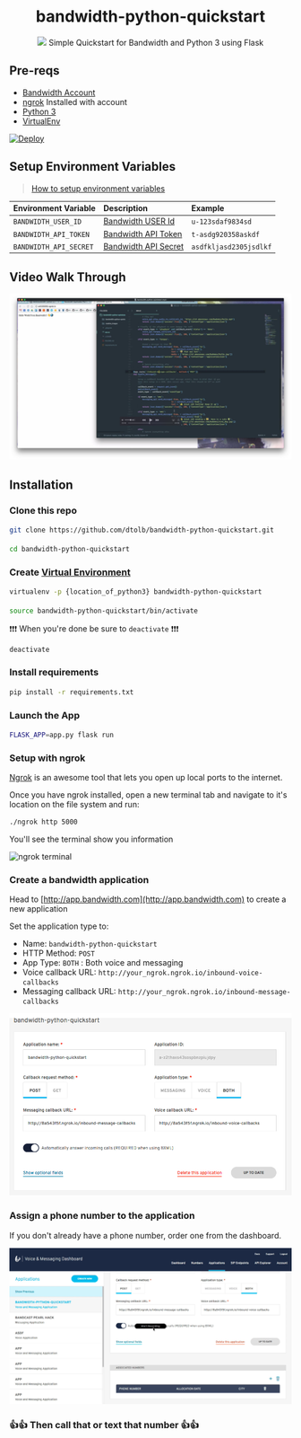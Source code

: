 <div align="center">

# bandwidth-python-quickstart

<img src="https://s3.amazonaws.com/bwdemos/BW_Voice_Messaging.png"/>
Simple Quickstart for Bandwidth and Python 3 using Flask
</div>

## Pre-reqs

* [Bandwidth Account](http://dev.bandwidth.com)
* [ngrok](https://ngrok.com/) Installed with account
* [Python 3](https://www.python.org/downloads/)
* [VirtualEnv](http://docs.python-guide.org/en/latest/dev/virtualenvs/)

[![Deploy](https://www.herokucdn.com/deploy/button.svg)](https://heroku.com/deploy)

## Setup Environment Variables

> [How to setup environment variables](https://www.schrodinger.com/kb/1842)

| Environment Variable   | Description                                                    | Example                |
|:-----------------------|:---------------------------------------------------------------|:-----------------------|
| `BANDWIDTH_USER_ID`    | [Bandwidth USER Id](http://dev.bandwidth.com/security.html)    | `u-123sdaf9834sd`      |
| `BANDWIDTH_API_TOKEN`  | [Bandwidth API Token](http://dev.bandwidth.com/security.html)  | `t-asdg920358askdf`    |
| `BANDWIDTH_API_SECRET` | [Bandwidth API Secret](http://dev.bandwidth.com/security.html) | `asdfkljasd2305jsdlkf` |

## Video Walk Through

[![](readme_images/play_file.png)](http://www.youtube.com/watch?v=MttOYzV6xK4 "Click to play on Youtube.com")


## Installation



### Clone this repo

```bash
git clone https://github.com/dtolb/bandwidth-python-quickstart.git

cd bandwidth-python-quickstart
```


### Create [Virtual Environment](http://docs.python-guide.org/en/latest/dev/virtualenvs/)

```bash
virtualenv -p {location_of_python3} bandwidth-python-quickstart

source bandwidth-python-quickstart/bin/activate
```

❗❗❗ When you're done be sure to `deactivate` ❗❗❗

```bash
deactivate
```

### Install requirements

```bash
pip install -r requirements.txt
```

### Launch the App

```bash
FLASK_APP=app.py flask run
```

### Setup with ngrok

[Ngrok](https://ngrok.com) is an awesome tool that lets you open up local ports to the internet.

Once you have ngrok installed, open a new terminal tab and navigate to it's location on the file system and run:

```bash
./ngrok http 5000
```

You'll see the terminal show you information

![ngrok terminal](https://s3.amazonaws.com/bw-demo/ngrok_terminal.png)

### Create a bandwidth application

Head to [http://app.bandwidth.com](http://app.bandwidth.com) to create a new application

Set the application type to:

* Name: `bandwidth-python-quickstart`
* HTTP Method: `POST`
* App Type: `BOTH` : Both voice and messaging
* Voice callback URL: `http://your_ngrok.ngrok.io/inbound-voice-callbacks`
* Messaging callback URL: `http://your_ngrok.ngrok.io/inbound-message-callbacks`

![create app](readme_images/create_application.png)

### Assign a phone number to the application

If you don't already have a phone number, order one from the dashboard.

![Assign number](readme_images/add_number.gif)

### 👍👍 Then call that or text that number 👍👍
